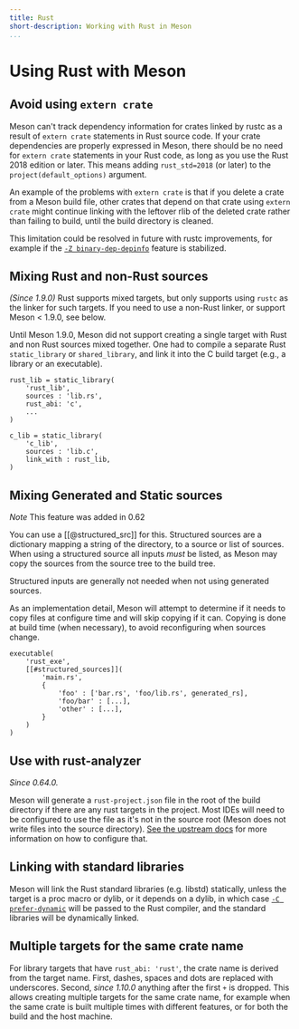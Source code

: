 ```yaml
---
title: Rust
short-description: Working with Rust in Meson
...
```


# Using Rust with Meson

## Avoid using `extern crate`

Meson can't track dependency information for crates linked by rustc as
a result of `extern crate` statements in Rust source code.  If your
crate dependencies are properly expressed in Meson, there should be no
need for `extern crate` statements in your Rust code, as long as you use the
Rust 2018 edition or later. This means adding `rust_std=2018` (or later) to the
`project(default_options)` argument.

An example of the problems with `extern crate` is that if you delete a
crate from a Meson build file, other crates that depend on that crate
using `extern crate` might continue linking with the leftover rlib of
the deleted crate rather than failing to build, until the build
directory is cleaned.

This limitation could be resolved in future with rustc improvements,
for example if the [`-Z
binary-dep-depinfo`](https://github.com/rust-lang/rust/issues/63012)
feature is stabilized.

## Mixing Rust and non-Rust sources

*(Since 1.9.0)* Rust supports mixed targets, but only supports using
`rustc` as the linker for such targets. If you need to use a non-Rust
linker, or support Meson < 1.9.0, see below.

Until Meson 1.9.0, Meson did not support creating a single target with
Rust and non Rust sources mixed together. One had to compile a separate
Rust `static_library` or `shared_library`, and link it into the C build
target (e.g., a library or an executable).

```meson
rust_lib = static_library(
    'rust_lib',
    sources : 'lib.rs',
    rust_abi: 'c',
    ...
)

c_lib = static_library(
    'c_lib',
    sources : 'lib.c',
    link_with : rust_lib,
)
```

## Mixing Generated and Static sources

*Note* This feature was added in 0.62

You can use a [[@structured_src]] for this. Structured sources are a dictionary
mapping a string of the directory, to a source or list of sources.
When using a structured source all inputs *must* be listed, as Meson may copy
the sources from the source tree to the build tree.

Structured inputs are generally not needed when not using generated sources.

As an implementation detail, Meson will attempt to determine if it needs to copy
files at configure time and will skip copying if it can. Copying is done at
build time (when necessary), to avoid reconfiguring when sources change.

```meson
executable(
    'rust_exe',
    [[#structured_sources]](
        'main.rs',
        {
            'foo' : ['bar.rs', 'foo/lib.rs', generated_rs],
            'foo/bar' : [...],
            'other' : [...],
        }
    )
)
```

## Use with rust-analyzer

*Since 0.64.0.*

Meson will generate a `rust-project.json` file in the root of the build
directory if there are any rust targets in the project. Most IDEs will need to
be configured to use the file as it's not in the source root (Meson does not
write files into the source directory). [See the upstream
docs](https://rust-analyzer.github.io/book/non_cargo_based_projects.html) for
more information on how to configure that.

## Linking with standard libraries

Meson will link the Rust standard libraries (e.g. libstd) statically, unless the
target is a proc macro or dylib, or it depends on a dylib, in which case [`-C
prefer-dynamic`](https://doc.rust-lang.org/rustc/codegen-options/index.html#prefer-dynamic)
will be passed to the Rust compiler, and the standard libraries will be
dynamically linked.

## Multiple targets for the same crate name

For library targets that have `rust_abi: 'rust'`, the crate name is derived from the
target name.  First, dashes, spaces and dots are replaced with underscores.  Second,
*since 1.10.0* anything after the first `+` is dropped.  This allows creating multiple
targets for the same crate name, for example when the same crate is built multiple
times with different features, or for both the build and the host machine.

